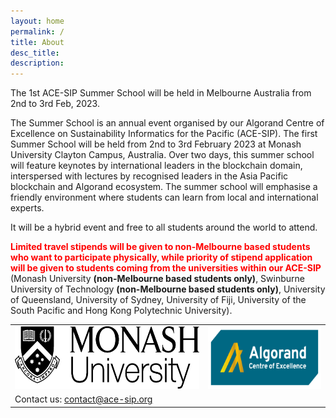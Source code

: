 ```yaml
---
layout: home
permalink: /
title: About
desc_title: 
description: 
---
```


The 1st ACE-SIP Summer School will be held in Melbourne Australia from 2nd to 3rd Feb, 2023.

The Summer School is an annual event organised by our Algorand Centre of Excellence on Sustainability Informatics for the Pacific (ACE-SIP). The first Summer School will be held from 2nd to 3rd February 2023 at Monash University Clayton Campus, Australia. Over two days, this summer school will feature keynotes by international leaders in the blockchain domain, interspersed with lectures by recognised leaders in the Asia Pacific blockchain and Algorand ecosystem. The summer school will emphasise a friendly environment where students can learn from local and international experts. 

It will be a hybrid event and free to all students around the world to attend.

<span style="color:red">**Limited travel stipends will be given to non-Melbourne based students who want to participate physically, while priority of stipend application will be given to students coming from the universities within our ACE-SIP**</span> (Monash University **(non-Melbourne based students only)**, Swinburne University of Technology **(non-Melbourne based students only)**, University of Queensland, University of Sydney, University of Fiji, University of the South Pacific and Hong Kong Polytechnic University).

<table style="width:100%; border:none">
  <tr>
    <td style="text-align:center;border:none"><img src="assets/img/monash.png" height="100"></td>
    <td style="text-align:center;border:none"><img src="assets/img/ace-sip.png" height="100"></td>
  </tr>
  <tr>
    <td style="text-align:left;border:none">Contact us: <a href="mailto:contact@ace-sip.org">contact@ace-sip.org</a></td>
  </tr>
</table>

